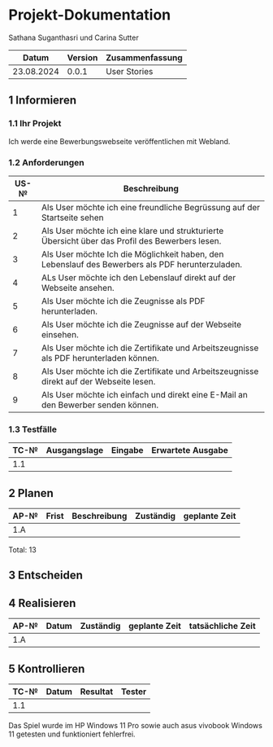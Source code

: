# Projekt-Dokumentation



Sathana Suganthasri und Carina Sutter

| Datum | Version | Zusammenfassung                                              |
| ----- | ------- | ------------------------------------------------------------ |
| 23.08.2024 | 0.0.1   | User Stories |

## 1 Informieren

### 1.1 Ihr Projekt

Ich werde eine Bewerbungswebseite veröffentlichen mit Webland.


### 1.2 Anforderungen

| US-№ | Beschreibung                       |
| ---- | ---------------------------------- |
| 1    | Als User möchte ich eine freundliche Begrüssung auf der Startseite sehen |
| 2    | Als User möchte ich eine klare und strukturierte Übersicht über das Profil des Bewerbers lesen. |
| 3    | Als User möchte Ich die Möglichkeit haben, den Lebenslauf des Bewerbers als PDF herunterzuladen. |
| 4    | ALs User möchte ich den Lebenslauf direkt auf der Webseite ansehen. |
| 5    | Als User möchte ich die Zeugnisse als PDF herunterladen. |
| 6    | Als User möchte ich die Zeugnisse auf der Webseite einsehen. |
| 7    | Als User möchte ich die Zertifikate und Arbeitszeugnisse als PDF herunterladen können. | 
| 8    | Als User möchte ich die Zertifikate und Arbeitszeugnisse direkt auf der Webseite lesen. |
| 9    | Als User möchte ich einfach und direkt eine E-Mail an den Bewerber senden können. |

### 1.3 Testfälle

| TC-№ | Ausgangslage | Eingabe | Erwartete Ausgabe |
| ---- | ------------ | ------- | ----------------- |
| 1.1  | 

## 2 Planen

| AP-№ | Frist | Beschreibung | Zuständig | geplante Zeit | 
| ---- | ----- | --------- | ------------ | -------------- |
| 1.A  | 

Total: 13


## 3 Entscheiden
 

## 4 Realisieren

| AP-№ | Datum | Zuständig | geplante Zeit | tatsächliche Zeit |
| ---- | ----- | --------- | ------------- | ----------------- |
| 1.A  | 

## 5 Kontrollieren


| TC-№ | Datum | Resultat | Tester |
| ---- | ----- | -------- | ------ |
| 1.1  | 

Das Spiel wurde im HP Windows 11 Pro sowie auch asus vivobook Windows 11 getesten und funktioniert fehlerfrei. 

